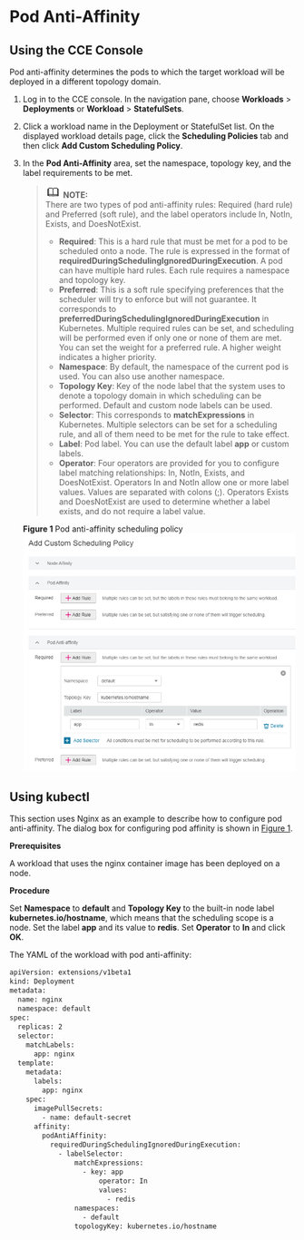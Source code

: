 # Pod Anti-Affinity<a name="cce_01_0234"></a>

## Using the CCE Console<a name="section984110391216"></a>

Pod anti-affinity determines the pods to which the target workload will be deployed in a different topology domain.

1.  Log in to the CCE console. In the navigation pane, choose  **Workloads**  \>  **Deployments**  or  **Workload**  \>  **StatefulSets**.
2.  Click a workload name in the Deployment or StatefulSet list. On the displayed workload details page, click the  **Scheduling Policies**  tab and then click  **Add Custom Scheduling Policy**.
3.  In the  **Pod Anti-Affinity**  area, set the namespace, topology key, and the label requirements to be met.

    >![](public_sys-resources/icon-note.gif) **NOTE:**   
    >There are two types of pod anti-affinity rules: Required \(hard rule\) and Preferred \(soft rule\), and the label operators include In, NotIn, Exists, and DoesNotExist.  
    >-   **Required**: This is a hard rule that must be met for a pod to be scheduled onto a node. The rule is expressed in the format of  **requiredDuringSchedulingIgnoredDuringExecution**. A pod can have multiple hard rules. Each rule requires a namespace and topology key.  
    >-   **Preferred**: This is a soft rule specifying preferences that the scheduler will try to enforce but will not guarantee. It corresponds to  **preferredDuringSchedulingIgnoredDuringExecution**  in Kubernetes. Multiple required rules can be set, and scheduling will be performed even if only one or none of them are met. You can set the weight for a preferred rule. A higher weight indicates a higher priority.  
    >-   **Namespace**: By default, the namespace of the current pod is used. You can also use another namespace.  
    >-   **Topology Key**: Key of the node label that the system uses to denote a topology domain in which scheduling can be performed. Default and custom node labels can be used.  
    >-   **Selector**: This corresponds to  **matchExpressions**  in Kubernetes. Multiple selectors can be set for a scheduling rule, and all of them need to be met for the rule to take effect.  
    >-   **Label**: Pod label. You can use the default label  **app**  or custom labels.  
    >-   **Operator**: Four operators are provided for you to configure label matching relationships: In, NotIn, Exists, and DoesNotExist. Operators In and NotIn allow one or more label values. Values are separated with colons \(;\). Operators Exists and DoesNotExist are used to determine whether a label exists, and do not require a label value.  

    **Figure  1**  Pod anti-affinity scheduling policy<a name="fig107731235101816"></a>  
    ![](figures/pod-anti-affinity-scheduling-policy.png "pod-anti-affinity-scheduling-policy")


## Using kubectl<a name="section93428308559"></a>

This section uses Nginx as an example to describe how to configure pod anti-affinity. The dialog box for configuring pod affinity is shown in  [Figure 1](#fig107731235101816).

**Prerequisites**

A workload that uses the nginx container image has been deployed on a node.

**Procedure**

Set  **Namespace**  to  **default**  and  **Topology Key**  to the built-in node label  **kubernetes.io/hostname**, which means that the scheduling scope is a node. Set the label  **app**  and its value to  **redis**. Set  **Operator**  to  **In**  and click  **OK**.

The YAML of the workload with pod anti-affinity:

```
apiVersion: extensions/v1beta1
kind: Deployment
metadata:
  name: nginx
  namespace: default
spec:
  replicas: 2
  selector:
    matchLabels:
      app: nginx
  template:
    metadata:
      labels:
        app: nginx
    spec:
      imagePullSecrets:
        - name: default-secret
      affinity:
        podAntiAffinity:
          requiredDuringSchedulingIgnoredDuringExecution:
            - labelSelector:
                matchExpressions:
                  - key: app
                      operator: In
                      values:
                        - redis
                namespaces:
                  - default
                topologyKey: kubernetes.io/hostname
```

